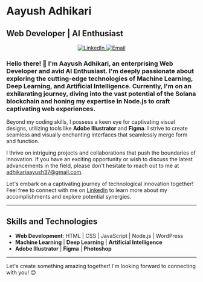 # Aayush Adhikari
## Web Developer | AI Enthusiast

<p align="center">
  <a href="https://www.linkedin.com/in/aayush-adhikari-040143209/" target="_blank" rel="noopener noreferrer">
    <img src="https://img.shields.io/badge/LinkedIn-Aayush%20Adhikari-blue?style=flat-square&logo=linkedin" alt="LinkedIn">
  </a>
  <a href="mailto:adhikariaayush37@gmail.com" target="_blank" rel="noopener noreferrer">
    <img src="https://img.shields.io/badge/Email-adhikariaayush37%40gmail.com-red?style=flat-square&logo=gmail" alt="Email">
  </a>
</p>

### Hello there! 👋 I'm Aayush Adhikari, an enterprising **Web Developer** and avid **AI Enthusiast**. I'm deeply passionate about exploring the cutting-edge technologies of **Machine Learning**, **Deep Learning**, and **Artificial Intelligence**. Currently, I'm on an exhilarating journey, diving into the vast potential of the **Solana blockchain** and honing my expertise in **Node.js** to craft captivating web experiences.

Beyond my coding skills, I possess a keen eye for captivating visual designs, utilizing tools like **Adobe Illustrator** and **Figma**. I strive to create seamless and visually enchanting interfaces that seamlessly merge form and function.

I thrive on intriguing projects and collaborations that push the boundaries of innovation. If you have an exciting opportunity or wish to discuss the latest advancements in the field, please don't hesitate to reach out to me at [adhikariaayush37@gmail.com](mailto:adhikariaayush37@gmail.com).

Let's embark on a captivating journey of technological innovation together! Feel free to connect with me on [LinkedIn](https://www.linkedin.com/in/aayush-adhikari-040143209/) to learn more about my accomplishments and explore potential synergies.

---

## Skills and Technologies

- **Web Development**: HTML | CSS | JavaScript | Node.js | WordPress
- **Machine Learning** | **Deep Learning** | **Artificial Intelligence**
- **Adobe Illustrator** | **Figma**  | **Photoshop**

---

Let's create something amazing together! I'm looking forward to connecting with you! 😊


